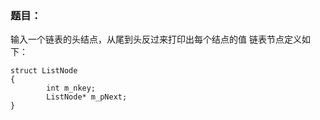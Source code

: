 ### 题目：
输入一个链表的头结点，从尾到头反过来打印出每个结点的值
链表节点定义如下：  
```
struct ListNode  
{    
		int m_nkey;  		  
		ListNode* m_pNext;    
}  
```
    